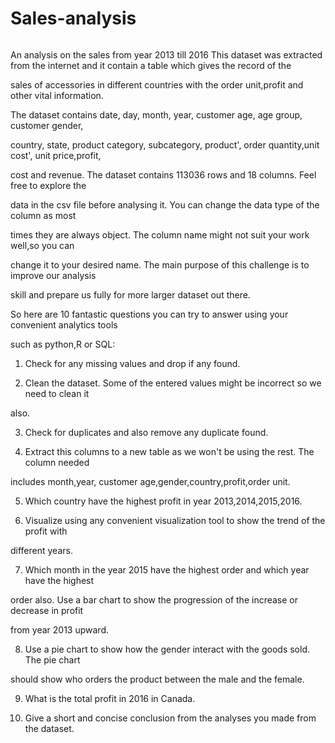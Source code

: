 # Sales-analysis

######

 An analysis on the sales from year 2013 till 2016
This dataset was extracted from the internet and it contain a table which gives the record of the

sales of accessories in different countries with the order unit,profit and other vital information.

The dataset contains date, day, month, year, customer age, age group, customer gender,

country, state, product category, subcategory, product', order quantity,unit cost', unit price,profit,

cost and revenue. The dataset contains 113036 rows and 18 columns. Feel free to explore the

data in the csv file before analysing it. You can change the data type of the column as most

times they are always object. The column name might not suit your work well,so you can

change it to your desired name. The main purpose of this challenge is to improve our analysis

skill and prepare us fully for more larger dataset out there.

So here are 10 fantastic questions you can try to answer using your convenient analytics tools

such as python,R or SQL:

1. Check for any missing values and drop if any found.

2. Clean the dataset. Some of the entered values might be incorrect so we need to clean it

also.

3. Check for duplicates and also remove any duplicate found.

4. Extract this columns to a new table as we won't be using the rest. The column needed

includes month,year, customer age,gender,country,profit,order unit.

5. Which country have the highest profit in year 2013,2014,2015,2016.

6. Visualize using any convenient visualization tool to show the trend of the profit with

different years.

7. Which month in the year 2015 have the highest order and which year have the highest

order also. Use a bar chart to show the progression of the increase or decrease in profit

from year 2013 upward.

8. Use a pie chart to show how the gender interact with the goods sold. The pie chart

should show who orders the product between the male and the female.

9. What is the total profit in 2016 in Canada.

10. Give a short and concise conclusion from the analyses you made from the dataset. 
